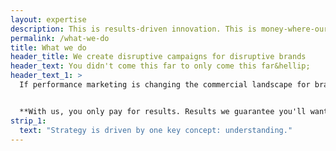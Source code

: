 ```yaml
---
layout: expertise
description: This is results-driven innovation. This is money-where-our-mouth-is marketing. This is ZURU Group.
permalink: /what-we-do
title: What we do
header_title: We create disruptive campaigns for disruptive brands
header_text: You didn't come this far to only come this far&hellip;
header_text_1: >
  If performance marketing is changing the commercial landscape for brands big and small, Zuru is changing the performance marketing world forever. We make campaigns more instant for you. Insight more actionable for you. And returns more attributable to every pound, euro or dollar you spend with us (and we spend ourselves in pursuit of your goals).


  **With us, you only pay for results. Results we guarantee you'll want. And results we guarantee you'll be delighted be.**
strip_1:
  text: "Strategy is driven by one key concept: understanding."
---
```

